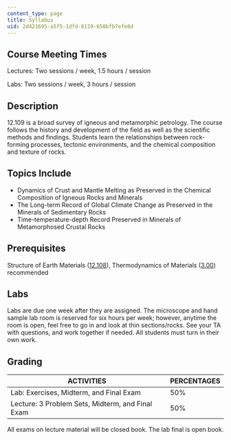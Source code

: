 ```yaml
---
content_type: page
title: Syllabus
uid: 2d421695-a5f5-1dfd-8119-658bfb7efe8d
---
```


Course Meeting Times
--------------------

Lectures: Two sessions / week, 1.5 hours / session

Labs: Two sessions / week, 3 hours / session

Description
-----------

12.109 is a broad survey of igneous and metamorphic petrology. The course follows the history and development of the field as well as the scientific methods and findings. Students learn the relationships between rock-forming processes, tectonic environments, and the chemical composition and texture of rocks.

Topics Include
--------------

*   Dynamics of Crust and Mantle Melting as Preserved in the Chemical Composition of Igneous Rocks and Minerals
*   The Long-term Record of Global Climate Change as Preserved in the Minerals of Sedimentary Rocks
*   Time-temperature-depth Record Preserved in Minerals of Metamorphosed Crustal Rocks

Prerequisites
-------------

Structure of Earth Materials ([12.108](/courses/12-108-structure-of-earth-materials-fall-2004)), Thermodynamics of Materials ([3.00](/courses/3-00-thermodynamics-of-materials-fall-2002)) recommended

Labs
----

Labs are due one week after they are assigned. The microscope and hand sample lab room is reserved for six hours per week; however, anytime the room is open, feel free to go in and look at thin sections/rocks. See your TA with questions, and work together if needed. All students must turn in their own work.

Grading
-------

| ACTIVITIES | PERCENTAGES |
| --- | --- |
| Lab: Exercises, Midterm, and Final Exam | 50% |
| Lecture: 3 Problem Sets, Midterm, and Final Exam | 50% 

All exams on lecture material will be closed book. The lab final is open book.